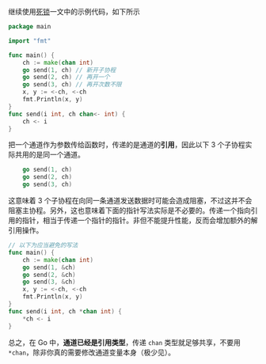 继续使用[死锁](死锁.md)一文中的示例代码，如下所示

```go
package main

import "fmt"

func main() {
	ch := make(chan int)
	go send(1, ch) // 新开子协程
	go send(2, ch) // 再开一个
	go send(3, ch) // 再开次数不限
	x, y := <-ch, <-ch
	fmt.Println(x, y)
}
func send(i int, ch chan<- int) {
	ch <- i
}
```

把一个通道作为参数传给函数时，传递的是通道的**引用**，因此以下 3 个子协程实际共用的是同一个通道。

```go
	go send(1, ch)
	go send(2, ch)
	go send(3, ch)
```

这意味着 3 个子协程在向同一条通道发送数据时可能会造成阻塞，不过这并不会阻塞主协程。另外，这也意味着下面的指针写法实际是不必要的。传递一个指向引用的指针，相当于传递一个指针的指针。非但不能提升性能，反而会增加额外的解引用操作。

```go
// 以下为应当避免的写法
func main() {
	ch := make(chan int)
	go send(1, &ch)
	go send(2, &ch)
	go send(3, &ch)
	x, y := <-ch, <-ch
	fmt.Println(x, y)
}
func send(i int, ch *chan int) {
	*ch <- i
}
```

总之，在 Go 中，**通道已经是引用类型**，传递 `chan` 类型就足够共享，不要用 `*chan`，除非你真的需要修改通道变量本身（极少见）。
